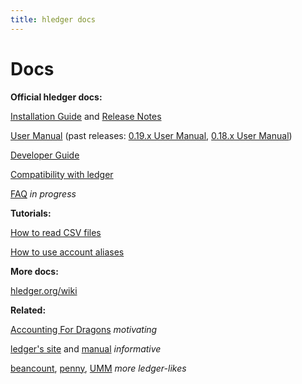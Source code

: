 ```yaml
---
title: hledger docs
---
```


# Docs

**Official hledger docs:**

[Installation Guide](INSTALL.html) and
[Release Notes](NEWS.html)

[User Manual](MANUAL.html) (past releases:
[0.19.x User Manual](0.19/MANUAL.html),
[0.18.x User Manual](0.18/MANUAL.html))

[Developer Guide](DEVELOP.html)

[Compatibility with ledger](LEDGER.html)

[FAQ](FAQ.html) *in progress*

**Tutorials:**

[How to read CSV files](CSV.html)

[How to use account aliases](ALIASES.html)

**More docs:**

[hledger.org/wiki](http://hledger.org/wiki)

**Related:**

[Accounting For Dragons](http://podcastle.org/2009/10/09/pc-miniature-38-accounting-for-dragons) *motivating*

[ledger's site](http://ledger-cli.org) and [manual](http://ledger-cli.org/3.0/doc/ledger3.html) *informative*

[beancount](http://furius.ca/beancount/),
[penny](https://github.com/massysett/penny),
[UMM](http://hackage.haskell.org/package/UMM)
*more ledger-likes*
